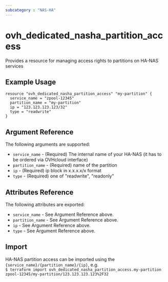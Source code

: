 ```yaml
---
subcategory : "NAS-HA"
---
```


# ovh_dedicated_nasha_partition_access

Provides a resource for managing access rights to partitions on HA-NAS services

## Example Usage

```
resource "ovh_dedicated_nasha_partition_access" "my-partition" {
  service_name = "zpool-12345"
  partition_name = "my-partition"
  ip = "123.123.123.123/32"
  type = "readwrite"
}
```

## Argument Reference

The following arguments are supported:

* `service_name` - (Required) The internal name of your HA-NAS (it has to be ordered via OVHcloud interface)
* `partition_name` - (Required) name of the partition
* `ip` - (Required) ip block in x.x.x.x/x format
* `type` - (Required) one of "readwrite", "readonly"

## Attributes Reference

The following attributes are exported:

* `service_name` - See Argument Reference above.
* `partition_name` - See Argument Reference above.
* `ip` - See Argument Reference above.
* `type` - See Argument Reference above.

## Import

HA-NAS partition access can be imported using the `{service_name}/{partition_name}/{ip}`, e.g.  
`$ terraform import ovh_dedicated_nasha_partition_access.my-partition zpool-12345/my-partition/123.123.123.123%2F32`
